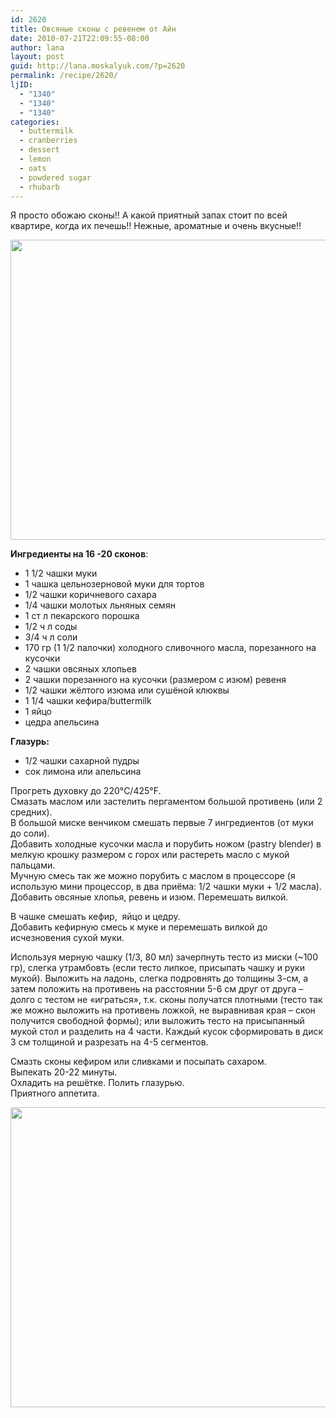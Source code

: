 ```yaml
---
id: 2620
title: Овсяные сконы с ревенем от Айн
date: 2010-07-21T22:09:55-08:00
author: lana
layout: post
guid: http://lana.moskalyuk.com/?p=2620
permalink: /recipe/2620/
ljID:
  - "1340"
  - "1340"
  - "1340"
categories:
  - buttermilk
  - cranberries
  - dessert
  - lemon
  - oats
  - powdered sugar
  - rhubarb
---
```

Я просто обожаю сконы!! А какой приятный запах стоит по всей квартире, когда их печешь!! Нежные, ароматные и очень вкусные!!

<img loading="lazy" class="alignnone" title="scones" src="http://farm5.static.flickr.com/4140/4814544050_73f46df6be_z.jpg" alt="" width="640" height="480" /> 

**Ингредиенты на 16 -20 сконов**:  
* 1 1/2 чашки муки  
* 1 чашка цельнозерновой муки для тортов  
* 1/2 чашки коричневого сахара  
* 1/4 чашки молотых льняных семян  
* 1 ст л пекарского порошка  
* 1/2 ч л соды  
* 3/4 ч л соли  
* 170 гр (1 1/2 палочки) холодного сливочного масла, порезанного на кусочки  
* 2 чашки овсяных хлопьев  
* 2 чашки порезанного на кусочки (размером с изюм) ревеня  
* 1/2 чашки жёлтого изюма или сушёной клюквы  
* 1 1/4 чашки кефира/buttermilk  
* 1 яйцо  
* цедра апельсина

**Глазурь:**  
* 1/2 чашки сахарной пудры  
* сок лимона или апельсина

Прогреть духовку до 220°C/425°F.  
Смазать маслом или застелить пергаментом большой противень (или 2 средних).  
В большой миске венчиком смешать первые 7 ингредиентов (от муки до соли).  
Добавить холодные кусочки масла и порубить ножом (pastry blender) в мелкую крошку размером с горох или растереть масло с мукой пальцами.  
Мучную смесь так же можно порубить с маслом в процессоре (я использую мини процессор, в два приёма: 1/2 чашки муки + 1/2 масла).  
Добавить овсяные хлопья, ревень и изюм. Перемешать вилкой.

В чашке смешать кефир,  яйцо и цедру.  
Добавить кефирную смесь к муке и перемешать вилкой до исчезновения сухой муки.

Используя мерную чашку (1/3, 80 мл) зачерпнуть тесто из миски (~100 гр), слегка утрамбовть (если тесто липкое, присыпать чашку и руки мукой). Выложить на ладонь, слегка подровнять до толщины 3-см, а затем положить на противень на расстоянии 5-6 см друг от друга – долго с тестом не «играться», т.к. сконы получатся плотными (тесто так же можно выложить на противень ложкой, не выравнивая края – скон получится свободной формы); или выложить тесто на присыпанный мукой стол и разделить на 4 части. Каждый кусок сформировать в диск 3 см толщиной и разрезать на 4-5 сегментов.

Смазть сконы кефиром или сливками и посыпать сахаром.  
Выпекать 20-22 минуты.  
Охладить на решётке. Полить глазурью.  
Приятного аппетита.

<img loading="lazy" class="alignnone" title="scones" src="http://farm5.static.flickr.com/4095/4813918633_f4e5a988d5_z.jpg" alt="" width="640" height="480" />